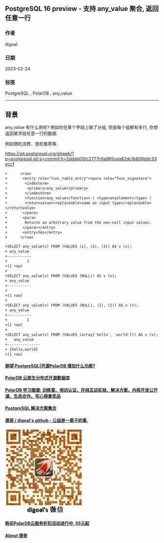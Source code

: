 ## PostgreSQL 16 preview - 支持 any_value 聚合, 返回任意一行     
                      
### 作者                      
digoal                      
                      
### 日期                      
2023-02-24                      
                      
### 标签                      
PostgreSQL , PolarDB , any_value     
                      
----                      
                      
## 背景     
any_value 有什么用呢? 例如你在某个字段上做了分组, 但是每个组都有多行, 你想返回某字段任意一行的数据.    
   
例如随机消费、随机推荐等.  
  
https://git.postgresql.org/gitweb/?p=postgresql.git;a=commit;h=2ddab010c2777c6a965cea82dc1b809ddc33ecc1  
  
```  
+      <row>  
+       <entry role="func_table_entry"><para role="func_signature">  
+        <indexterm>  
+         <primary>any_value</primary>  
+        </indexterm>  
+        <function>any_value</function> ( <type>anyelement</type> )  
+        <returnvalue><replaceable>same as input type</replaceable></returnvalue>  
+       </para>  
+       <para>  
+        Returns an arbitrary value from the non-null input values.  
+       </para></entry>  
+       <entry>Yes</entry>  
+      </row>  
```  
  
```  
+SELECT any_value(v) FROM (VALUES (1), (2), (3)) AS v (v);  
+ any_value   
+-----------  
+         1  
+(1 row)  
+  
+SELECT any_value(v) FROM (VALUES (NULL)) AS v (v);  
+ any_value   
+-----------  
+   
+(1 row)  
+  
+SELECT any_value(v) FROM (VALUES (NULL), (1), (2)) AS v (v);  
+ any_value   
+-----------  
+         1  
+(1 row)  
+  
+SELECT any_value(v) FROM (VALUES (array['hello', 'world'])) AS v (v);  
+   any_value     
+---------------  
+ {hello,world}  
+(1 row)  
```  
  
  
#### [期望 PostgreSQL|开源PolarDB 增加什么功能?](https://github.com/digoal/blog/issues/76 "269ac3d1c492e938c0191101c7238216")
  
  
#### [PolarDB 云原生分布式开源数据库](https://github.com/ApsaraDB "57258f76c37864c6e6d23383d05714ea")
  
  
#### [PolarDB 学习图谱: 训练营、培训认证、在线互动实验、解决方案、内核开发公开课、生态合作、写心得拿奖品](https://www.aliyun.com/database/openpolardb/activity "8642f60e04ed0c814bf9cb9677976bd4")
  
  
#### [PostgreSQL 解决方案集合](../201706/20170601_02.md "40cff096e9ed7122c512b35d8561d9c8")
  
  
#### [德哥 / digoal's github - 公益是一辈子的事.](https://github.com/digoal/blog/blob/master/README.md "22709685feb7cab07d30f30387f0a9ae")
  
  
![digoal's wechat](../pic/digoal_weixin.jpg "f7ad92eeba24523fd47a6e1a0e691b59")
  
  
#### [购买PolarDB云服务折扣活动进行中, 55元起](https://www.aliyun.com/activity/new/polardb-yunparter?userCode=bsb3t4al "e0495c413bedacabb75ff1e880be465a")
  
  
#### [About 德哥](https://github.com/digoal/blog/blob/master/me/readme.md "a37735981e7704886ffd590565582dd0")
  

